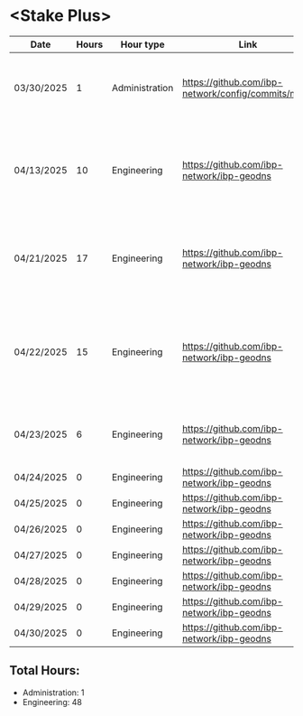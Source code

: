 # \<Stake Plus\>
| Date | Hours | Hour type | Link | Description | 
|---|---|---|---|---|
| 03/30/2025 | 1 | Administration | https://github.com/ibp-network/config/commits/main/ | IBP-Config - Auditing node utilization and updating resource provisioning|
| 04/13/2025 | 10 | Engineering | https://github.com/ibp-network/ibp-geodns | IBP-GeoDNS v2 - Deploying, Documenting, Testing new v2 production servers |
| 04/21/2025 | 17 | Engineering | https://github.com/ibp-network/ibp-geodns | IBP-GeoDNS v2 - Production servers going live, debugging, monitoring |
| 04/22/2025 | 15 | Engineering | https://github.com/ibp-network/ibp-geodns | IBP-GeoDNS v2 - Refactoring code to improve performance, Debugging production nodes |
| 04/23/2025 | 6 | Engineering | https://github.com/ibp-network/ibp-geodns | IBP-GeoDNS v2 - Debugging production nodes |
| 04/24/2025 | 0 | Engineering | https://github.com/ibp-network/ibp-geodns | IBP-GeoDNS v2 - |
| 04/25/2025 | 0 | Engineering | https://github.com/ibp-network/ibp-geodns | IBP-GeoDNS v2 - |
| 04/26/2025 | 0 | Engineering | https://github.com/ibp-network/ibp-geodns | IBP-GeoDNS v2 - |
| 04/27/2025 | 0 | Engineering | https://github.com/ibp-network/ibp-geodns | IBP-GeoDNS v2 - |
| 04/28/2025 | 0 | Engineering | https://github.com/ibp-network/ibp-geodns | IBP-GeoDNS v2 - |
| 04/29/2025 | 0 | Engineering | https://github.com/ibp-network/ibp-geodns | IBP-GeoDNS v2 - |
| 04/30/2025 | 0 | Engineering | https://github.com/ibp-network/ibp-geodns | IBP-GeoDNS v2 - |

## Total Hours:
- Administration: 1
- Engineering: 48

